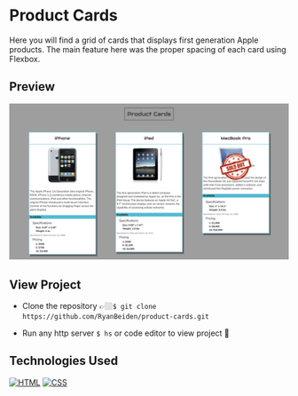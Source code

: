 # Product Cards

Here you will find a grid of cards that displays first generation Apple products. The main feature here was the proper spacing of each card using Flexbox.

## Preview

![Product Card Site Screenshot](product-card-site-demo.png)

## View Project
- Clone the repository 👉🏼`$ git clone https://github.com/RyanBeiden/product-cards.git`

- Run any http server `$ hs` or code editor to view project 👀

## Technologies Used
[![HTML](https://img.shields.io/badge/-HTML-2c9fcc?style=flat-square)](#) [![CSS](https://img.shields.io/badge/-CSS-2c9fcc?style=flat-square)](#)
